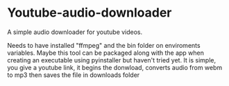 # Youtube-audio-downloader
A simple audio downloader for youtube videos.

Needs to have installed "ffmpeg" and the bin folder on enviroments variables. Maybe this tool can be packaged along with the app when creating an executable using pyinstaller but haven't tried yet. It is simple, you give a youtube link, it begins the donwload, converts audio from  webm to mp3 then saves the file in downloads folder
